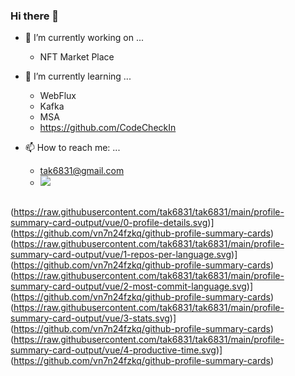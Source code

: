 ### Hi there 👋

- 🔭 I’m currently working on ...
  - NFT Market Place

- 🌱 I’m currently learning ...
  - WebFlux
  - Kafka
  - MSA
  - https://github.com/CodeCheckIn

- 📫 How to reach me: ...
  - tak6831@gmail.com
  - <a href="mailto:tak6831@gmail.com"><img src="https://img.shields.io/badge/Gmail-d14836?style=flat-square&logo=Gmail&logoColor=white&link=tak6831@gmail.com"/></a>

##
(https://raw.githubusercontent.com/tak6831/tak6831/main/profile-summary-card-output/vue/0-profile-details.svg)](https://github.com/vn7n24fzkq/github-profile-summary-cards)
(https://raw.githubusercontent.com/tak6831/tak6831/main/profile-summary-card-output/vue/1-repos-per-language.svg)](https://github.com/vn7n24fzkq/github-profile-summary-cards)
(https://raw.githubusercontent.com/tak6831/tak6831/main/profile-summary-card-output/vue/2-most-commit-language.svg)](https://github.com/vn7n24fzkq/github-profile-summary-cards)
(https://raw.githubusercontent.com/tak6831/tak6831/main/profile-summary-card-output/vue/3-stats.svg)](https://github.com/vn7n24fzkq/github-profile-summary-cards)
(https://raw.githubusercontent.com/tak6831/tak6831/main/profile-summary-card-output/vue/4-productive-time.svg)](https://github.com/vn7n24fzkq/github-profile-summary-cards)



<!--
**tak6831/tak6831** is a ✨ _special_ ✨ repository because its `README.md` (this file) appears on your GitHub profile.

Here are some ideas to get you started:

- 🔭 I’m currently working on ...
- 🌱 I’m currently learning ...
- 👯 I’m looking to collaborate on ...
- 🤔 I’m looking for help with ...
- 💬 Ask me about ...
- 📫 How to reach me: ...
- 😄 Pronouns: ...
- ⚡ Fun fact: ...
-->
